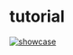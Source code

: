 # tutorial
[![showcase](https://img.youtube.com/vi/Xk6XjVrkaH0/1.jpg)](https://www.youtube.com/watch?v=Xk6XjVrkaH0)
